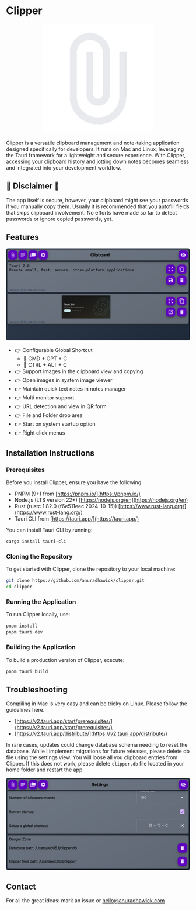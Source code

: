 # Clipper

<p align="center">
  <img src="./src-tauri/icons/icon.png" alt="Clipper by AW" width="300">
</p>

Clipper is a versatile clipboard management and note-taking application designed specifically for developers. It runs on Mac and Linux, leveraging the Tauri framework for a lightweight and secure experience. With Clipper, accessing your clipboard history and jotting down notes becomes seamless and integrated into your development workflow.

## 🛑 Disclaimer 🛑

The app itself is secure, however, your clipboard might see your passwords if you manually copy them. Usually it is recommended that you autofill fields that skips clipboard involvement. No efforts have made so far to detect passwords or ignore copied passwords, yet.

## Features

<p align="center">
  <img src="./assets/home.png" alt="Home page" width="800">
</p>

* 👉 Configurable Global Shortcut 
  - 🍎 CMD + OPT + C 
  - 🐧 CTRL + ALT + C
* 👉 Support images in the clipboard view and copying
* 👉 Open images in system image viewer
* 👉 Maintain quick text notes in notes manager
* 👉 Multi monitor support
* 👉 URL detection and view in QR form
* 👉 File and Folder drop area
* 👉 Start on system startup option
* 👉 Right click menus

## Installation Instructions

### Prerequisites

Before you install Clipper, ensure you have the following:

- PNPM (9+) from [https://pnpm.io/](https://pnpm.io/)
- Node.js (LTS version 22+) [https://nodejs.org/en](https://nodejs.org/en)
- Rust (rustc 1.82.0 (f6e511eec 2024-10-15)) [https://www.rust-lang.org/](https://www.rust-lang.org/)
- Tauri CLI from [https://tauri.app/](https://tauri.app/)

You can install Tauri CLI by running:

```bash
cargo install tauri-cli
```

### Cloning the Repository

To get started with Clipper, clone the repository to your local machine:

```bash
git clone https://github.com/anuradhawick/clipper.git
cd clipper
```

### Running the Application

To run Clipper locally, use:

```bash
pnpm install
pnpm tauri dev
```

### Building the Application

To build a production version of Clipper, execute:

```bash
pnpm tauri build
```

## Troubleshooting

Compiling in Mac is very easy and can be tricky on Linux. Please follow the guidelines here.

* [https://v2.tauri.app/start/prerequisites/](https://v2.tauri.app/start/prerequisites/)
* [https://v2.tauri.app/distribute/](https://v2.tauri.app/distribute/)

In rare cases, updates could change database schema needing to reset the database. While I implement migrations for future releases, please delete db file using the settings view. You will loose all you clipboard entries from Clipper. If this does not work, please delete `clipper.db` file located in your home folder and restart the app.

<p align="center" >
  <img src="./assets/settings.png" alt="settings view" width="800">
</p>

## Contact

For all the great ideas: mark an issue or [hello@anuradhawick.com](mailto:hello@anuradhawick.com)
